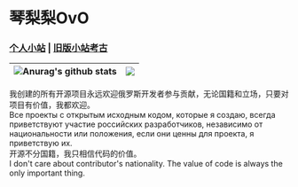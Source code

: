 # 琴梨梨OvO
### [个人小站](https://qinlili.bid) | [旧版小站考古](https://legacy.qinlili.bid)  

| <img align="center" src="https://github-readme-stats.vercel.app/api?username=qinlili23333&show_icons=true&include_all_commits=true&theme=graywhite&number_format=long&rank_icon=percentile&hide_border=true" alt="Anurag's github stats" /> | <img align="center" src="https://github-readme-stats.vercel.app/api/top-langs/?username=qinlili23333&layout=compact&theme=graywhite&hide_border=true" /> |
| ------------- | ------------- |

我创建的所有开源项目永远欢迎俄罗斯开发者参与贡献，无论国籍和立场，只要对项目有价值，我都欢迎。  
Все проекты с открытым исходным кодом, которые я создаю, всегда приветствуют участие российских разработчиков, независимо от национальности или положения, если они ценны для проекта, я приветствую их.  
开源不分国籍，我只相信代码的价值。  
I don't care about contributor's nationality. The value of code is always the only important thing.  
